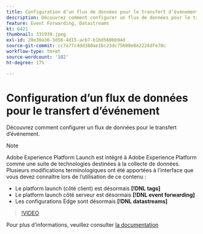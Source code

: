 ```yaml
---
title: Configuration d’un flux de données pour le transfert d’événement
description: Découvrez comment configurer un flux de données pour le transfert d’événement.
feature: Event Forwarding, Datastreams
kt: 6421
thumbnail: 331939.jpeg
exl-id: 20e30a36-3d56-4d15-acb7-b1bd560bb94d
source-git-commit: cc7a77c4dd380ae1bc23dc75608e8e2224dfe78c
workflow-type: tm+mt
source-wordcount: '102'
ht-degree: 17%

---
```


# Configuration d’un flux de données pour le transfert d’événement

Découvrez comment configurer un flux de données pour le transfert d’événement.

>[!NOTE]
>
>Adobe Experience Platform Launch est intégré à Adobe Experience Platform comme une suite de technologies destinées à la collecte de données. Plusieurs modifications terminologiques ont été apportées à l’interface que vous devez connaître lors de l’utilisation de ce contenu :
> 
> * Le platform launch (côté client) est désormais **[!DNL tags]**
> * Le platform launch côté serveur est désormais **[!DNL event forwarding]**
> * Les configurations Edge sont désormais **[!DNL datastreams]**


>[!VIDEO](https://video.tv.adobe.com/v/331939?quality=12&learn=on)

Pour plus d’informations, veuillez consulter [la documentation](https://experienceleague.adobe.com/docs/experience-platform/tags/event-forwarding/getting-started.html#create-a-datastream)
